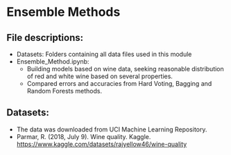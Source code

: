 # Ensemble Methods

## File descriptions:

- Datasets: Folders containing all data files used in this module
- Ensemble_Method.ipynb:
  - Building models based on wine data, seeking reasonable distribution of red and white wine based on several properties.
  - Compared errors and accuracies from Hard Voting, Bagging and Random Forests methods.
 

## Datasets:
  - The data was downloaded from UCI Machine Learning Repository.
  - Parmar, R. (2018, July 9). Wine quality. Kaggle. https://www.kaggle.com/datasets/rajyellow46/wine-quality 
